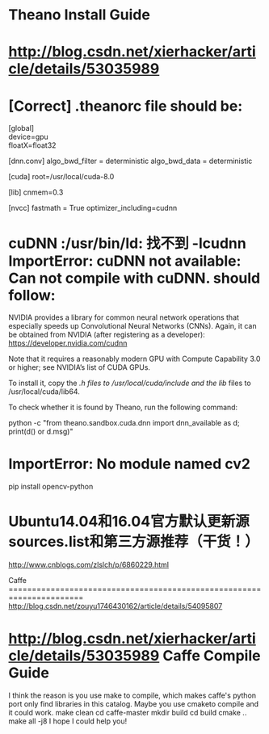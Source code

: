 # Theano Install Guide

http://blog.csdn.net/xierhacker/article/details/53035989
 ======================================================================
[Correct] .theanorc file should be:
 ======================================================================
[global]  
device=gpu  
floatX=float32 

[dnn.conv]
algo_bwd_filter = deterministic
algo_bwd_data = deterministic

[cuda]
root=/usr/local/cuda-8.0

[lib]
cnmem=0.3

[nvcc]
fastmath = True
optimizer_including=cudnn




cuDNN :/usr/bin/ld: 找不到 -lcudnn 
ImportError: cuDNN not available: Can not compile with cuDNN. 
should follow:
 ======================================================================
NVIDIA provides a library for common neural network operations that especially speeds up Convolutional Neural Networks (CNNs). Again, it can be obtained from NVIDIA (after registering as a developer): https://developer.nvidia.com/cudnn

Note that it requires a reasonably modern GPU with Compute Capability 3.0 or higher; see NVIDIA’s list of CUDA GPUs.

To install it, copy the *.h files to /usr/local/cuda/include and the lib* files to /usr/local/cuda/lib64.

To check whether it is found by Theano, run the following command:

python -c "from theano.sandbox.cuda.dnn import dnn_available as d; print(d() or d.msg)"

ImportError: No module named cv2
 ======================================================================
 pip install opencv-python

 
 Ubuntu14.04和16.04官方默认更新源sources.list和第三方源推荐（干货！）
  ======================================================================
  http://www.cnblogs.com/zlslch/p/6860229.html
  
  Caffe 
    ======================================================================
  http://blog.csdn.net/zouyu1746430162/article/details/54095807
  
  http://blog.csdn.net/xierhacker/article/details/53035989
Caffe Compile Guide
=============
I think the reason is you use make to compile, which makes caffe's python port only find libraries in this catalog. Maybe you use cmaketo compile and it could work.
make clean
cd caffe-master
mkdir build
cd build
cmake ..
make all -j8
I hope I could help you!

